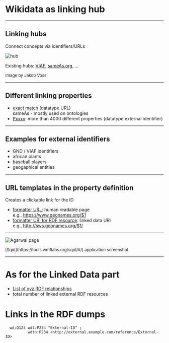 # Wikidata as linking hub

---

## Linking hubs

Connect concepts via identifiers/URLs

![hub](https://i.imgur.com/dgRaN33.png)

Existing hubs: [VIAF](http://viaf.org), [sameAs.org](http://sameas.org), ...

<font size="-1">Image by Jakob Voss</font>

---

## Different linking properties

- [exact match](https://www.wikidata.org/wiki/Property:P2888) (datatype URL)<br />
  sameAs - mostly used on ontologies
- [Pxxxx](https://w.wiki/7qc): more than 4000 different properties (datatype external identifier)

---

## Examples for external identifiers

- GND / VIAF identifiers
- african plants
- baseball players
- geogaphical entities

---

## URL templates in the property definition

Creates a clickable link for the ID

- [formatter URL](https://www.wikidata.org/wiki/Property:P1630): human readable page<br />
e.g., https://www.geonames.org/$1
- [formatter URI for RDF resource](https://www.wikidata.org/wiki/Property:P1921): linked data URI<br />
e.g., http://sws.geonames.org/$1/

---

![Agarwal page](https://i.imgur.com/VNaeUMK.jpg)

<p><font size="-1">[Sqid](https://tools.wmflabs.org/sqid/#/) application screenshot</font></p>

---

# As for the Linked Data part

- [List of xyz RDF relationships]()
- total number of linked external RDF resources

# Links in the RDF dumps
```turtle
  wd:Q123 wdt:P234 "External-ID" ; 
          wdtn:P234 <http://external.example.com/reference/External-ID>
```


